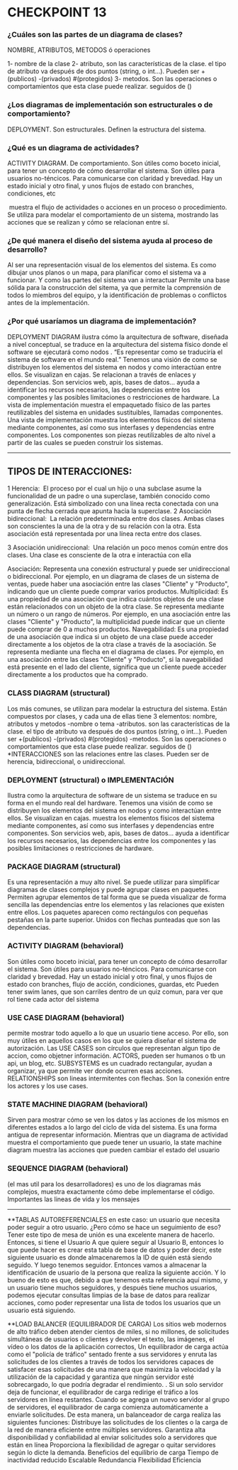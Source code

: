 # CHECKPOINT 13

### ¿Cuáles son las partes de un diagrama de clases?

NOMBRE, ATRIBUTOS, METODOS ó operaciones

1- nombre de la clase
2- atributo, son las características de la clase. el tipo de atributo va después de dos puntos (string, o int...). Pueden ser +(publicos) -(privados) #(protegidos)
3- metodos. Son las operaciones o comportamientos que esta clase puede realizar. seguidos de ()

### ¿Los diagramas de implementación son estructurales o de comportamiento?

DEPLOYMENT. Son estructurales. Definen la estructura del sistema. 

### ¿Qué es un diagrama de actividades?

ACTIVITY DIAGRAM. De comportamiento. Son útiles como boceto inicial, para tener un concepto de cómo desarrollar el sistema. Son útiles para usuarios no-téncicos.  Para comunicarse con claridad y brevedad.
Hay un estado inicial y otro final, y unos flujos de estado con branches, condiciones, etc

 muestra el flujo de actividades o acciones en un proceso o procedimiento. Se utiliza para modelar el comportamiento de un sistema, mostrando las acciones que se realizan y cómo se relacionan entre sí.

### ¿De qué manera el diseño del sistema ayuda al proceso de desarrollo?

Al ser una representación visual de los elementos del sistema. Es como dibujar unos planos o un mapa, para planificar como el sistema va a funcionar. Y como las partes del sistema van a interactuar
Permite una base sólida para la construcción del sitema, ya que permite la comprensión de todos lo miembros del equipo, y la identificación de problemas o conflictos antes de la implementación.

### ¿Por qué usaríamos un diagrama de implementación?

DEPLOYMENT DIAGRAM ilustra cómo la arquitectura de software, diseñada a nivel conceptual, se traduce en la arquitectura del sistema físico donde el software se ejecutará como nodos .
“Es representar como se traduciría el sistema de software en el mundo real.”
Tenemos una visión de como se distribuyen los elementos del sistema en nodos y como interactúan entre ellos. Se visualizan en cajas.
Se relacionan a través de enlaces y dependencias. Son servicios web, apis, bases de datos...
ayuda a identificar los recursos necesarios, las dependencias entre los componentes y las posibles limitaciones o restricciones de hardware.
La vista de implementación muestra el empaquetado físico de las partes reutilizables del sistema en unidades sustituibles, llamadas componentes. Una vista de implementación muestra los elementos físicos del sistema mediante componentes, así como sus interfases y dependencias entre componentes. Los componentes son piezas reutilizables de alto nivel a partir de las cuales se pueden construir los sistemas.

----
## TIPOS DE INTERACCIONES:

1 Herencia:
 El proceso por el cual un hijo o una subclase asume la funcionalidad de un padre o una superclase, también conocido como generalización. Está simbolizado con una línea recta conectada con una punta de flecha cerrada que apunta hacia la superclase.
2 Asociación bidireccional:
 La relación predeterminada entre dos clases. Ambas clases son conscientes la una de la otra y de su relación con la otra. Esta asociación está representada por una línea recta entre dos clases.

3 Asociación unidireccional:
 Una relación un poco menos común entre dos clases. Una clase es consciente de la otra e interactúa con ella

Asociación: Representa una conexión estructural y puede ser unidireccional o bidireccional. Por ejemplo, en un diagrama de clases de un sistema de ventas, puede haber una asociación entre las clases "Cliente" y "Producto", indicando que un cliente puede comprar varios productos.
Multiplicidad: Es una propiedad de una asociación que indica cuántos objetos de una clase están relacionados con un objeto de la otra clase. Se representa mediante un número o un rango de números. Por ejemplo, en una asociación entre las clases "Cliente" y "Producto", la multiplicidad puede indicar que un cliente puede comprar de 0 a muchos productos.
Navegabilidad: Es una propiedad de una asociación que indica si un objeto de una clase puede acceder directamente a los objetos de la otra clase a través de la asociación. Se representa mediante una flecha en el diagrama de clases. Por ejemplo, en una asociación entre las clases "Cliente" y "Producto", si la navegabilidad está presente en el lado del cliente, significa que un cliente puede acceder directamente a los productos que ha comprado.

### CLASS DIAGRAM (structural)

Los más comunes, se utilizan para modelar la estructura del sistema. Están compuestos por clases, y cada una de ellas tiene 3 elementos: nombre, atributos y metodos
-nombre o tema
-atributos. son las características de la clase. el tipo de atributo va después de dos puntos (string, o int...). Pueden ser +(publicos) -(privados) #(protegidos)
-metodos. Son las operaciones o comportamientos que esta clase puede realizar. seguidos de ()
*INTERACCIONES son las relaciones entre las clases. Pueden ser de herencia, bidireccional, o unidireccional.

### DEPLOYMENT (structural) o IMPLEMENTACIÓN

Ilustra como la arquitectura de software de un sistema se traduce en su forma en el mundo real del hardware. Tenemos una visión de como se distribuyen los elementos del sistema en nodos y como interactúan entre ellos. Se visualizan en cajas.
muestra los elementos físicos del sistema mediante componentes, así como sus interfases y dependencias entre componentes.
Son servicios web, apis, bases de datos...
ayuda a identificar los recursos necesarios, las dependencias entre los componentes y las posibles limitaciones o restricciones de hardware.

### PACKAGE DIAGRAM (structural)

Es una representación a muy alto nivel. Se puede utilizar para simplificar diagramas de clases complejos y puede agrupar clases en paquetes.
Permiten agrupar elementos de tal forma que se pueda visualizar de forma sencilla las dependencias entre los elementos y las relaciones que existen entre ellos.
Los paquetes aparecen como rectángulos con pequeñas pestañas en la parte superior. Unidos con flechas punteadas que son las dependencias.

### ACTIVITY DIAGRAM (behavioral)

Son útiles como boceto inicial, para tener un concepto de cómo desarrollar el sistema. Son útiles para usuarios no-téncicos.  Para comunicarse con claridad y brevedad.
Hay un estado inicial y otro final, y unos flujos de estado con branches, flujo de acción, condiciones, guardas, etc
Pueden tener swim lanes, que son carriles dentro de un quiz comun, para ver que rol tiene cada actor del sistema
 
### USE CASE DIAGRAM (behavioral)

permite mostrar todo aquello a lo que un usuario tiene acceso. Por ello, son muy útiles en aquellos casos en los que se quiera diseñar el sistema de autorización.
Las USE CASES son círculos que representan algun tipo de accion, como objetner información.
ACTORS, pueden ser humanos o tb un api, un blog, etc.
SUBSYSTEMS es un cuadrado rectangular, ayudan a organizar, ya que permite ver donde ocurren esas acciones.
RELATIONSHIPS son lineas intermitentes con flechas. Son la conexión entre los actores y los use cases.

### STATE MACHINE DIAGRAM (behavioral)

Sirven para mostrar cómo se ven los datos y las acciones de los mismos en diferentes estados a lo largo del ciclo de vida del sistema. Es una forma antigua de representar información.
Mientras que un diagrama de actividad muestra el comportamiento que puede tener un usuario, la state machine diagram muestra las acciones que pueden cambiar el estado del usuario

### SEQUENCE DIAGRAM (behavioral)

(el mas util para los desarrolladores)
es uno de los diagramas más complejos, muestra exactamente cómo debe implementarse el código. Importantes las lineas de vida y los mensajes

---
**TABLAS AUTOREFERENCIALES en este caso: un usuario que necesita poder seguir a otro usuario. ¿Pero cómo se hace un seguimiento de eso? Tener este tipo de mesa de unión es una excelente manera de hacerlo. Entonces, si tiene el Usuario A que quiere seguir al Usuario B, entonces lo que puede hacer es crear esta tabla de base de datos y poder decir, este siguiente usuario es donde almacenaremos la ID de quién está siendo seguido. Y luego tenemos seguidor. Entonces vamos a almacenar la identificación de usuario de la persona que realiza la siguiente acción. Y lo bueno de esto es que, debido a que tenemos esta referencia aquí mismo, y un usuario tiene muchos seguidores, y después tiene muchos usuarios, podemos ejecutar consultas limpias de la base de datos para realizar acciones, como poder representar una lista de todos los usuarios que un usuario está siguiendo.

**LOAD BALANCER 
(EQUILIBRADOR DE CARGA) Los sitios web modernos de alto tráfico deben atender cientos de miles, si no millones, de solicitudes simultáneas de usuarios o clientes y devolver el texto, las imágenes, el vídeo o los datos de la aplicación correctos,
Un equilibrador de carga actúa como el "policía de tráfico" sentado frente a sus servidores y enruta las solicitudes de los clientes a través de todos los servidores capaces de satisfacer esas solicitudes de una manera que maximiza la velocidad y la utilización de la capacidad y garantiza que ningún servidor esté sobrecargado, lo que podría degradar el rendimiento. . Si un solo servidor deja de funcionar, el equilibrador de carga redirige el tráfico a los servidores en línea restantes. Cuando se agrega un nuevo servidor al grupo de servidores, el equilibrador de carga comienza automáticamente a enviarle solicitudes.
De esta manera, un balanceador de carga realiza las siguientes funciones:
Distribuye las solicitudes de los clientes o la carga de la red de manera eficiente entre múltiples servidores. Garantiza alta disponibilidad y confiabilidad al enviar solicitudes solo a servidores que están en línea Proporciona la flexibilidad de agregar o quitar servidores según lo dicte la demanda.
Beneficios del equilibrio de carga Tiempo de inactividad reducido Escalable Redundancia Flexibilidad Eficiencia
